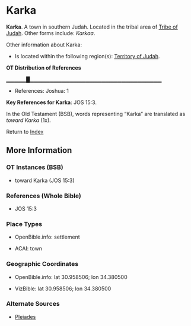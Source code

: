 # Karka
**Karka**. 
A town in southern Judah. 
Located in the tribal area of [Tribe of Judah](../../../groups/md/acai/Judah.md). 
Other forms include: 
*Karkaa*. 




Other information about Karka:


* Is located within the following region(s): 
[Territory of Judah](TerritoryOfJudah.md). 


**OT Distribution of References**

▁▁▁▁▁█▁▁▁▁▁▁▁▁▁▁▁▁▁▁▁▁▁▁▁▁▁▁▁▁▁▁▁▁▁▁▁▁▁
* References: Joshua: 1



**Key References for Karka**: 
JOS 15:3. 


In the Old Testament (BSB), words representing “Karka” are translated as 
*toward Karka* (1x). 




Return to [Index](00-Index.md)

## More Information

### OT Instances (BSB)

* toward Karka (JOS 15:3)



### References (Whole Bible)

* JOS 15:3


### Place Types

* OpenBible.info: settlement

* ACAI: town



### Geographic Coordinates

* OpenBible.info: lat 30.958506; lon 34.380500

* VizBible: lat 30.958506; lon 34.380500



### Alternate Sources

* [Pleiades](http://pleiades.stoa.org/places/270330)



